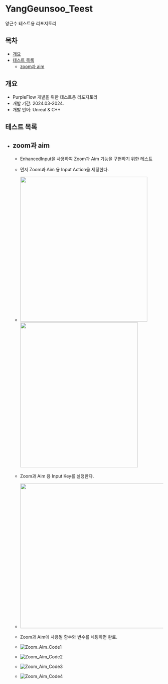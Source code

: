 # YangGeunsoo_Teest
양근수 테스트용 리포지토리

## 목차
  - [개요](#개요)
  - [테스트 목록](#테스트-목록)
    - [zoom과 aim](#zoom과-aim)

## 개요
- PurpleFlow 개발을 위한 테스트용 리포지토리
- 개발 기간: 2024.03-2024.
- 개발 언어: Unreal & C++

## 테스트 목록
- ## zoom과 aim
  - EnhancedInput을 사용하여 Zoom과 Aim 기능을 구현하기 위한 테스트 
  - 먼저 Zoom과 Aim 용 Input Action을 세팅한다.
  - <img src = "https://github.com/Team-PurpleFlow/YangGeunsoo_Test/assets/142881397/28d7e77a-4c6b-4728-a014-607123b38098"  width="405" height="460">
    <img src = "https://github.com/Team-PurpleFlow/YangGeunsoo_Test/assets/142881397/104d87f6-27fd-4f06-9c9d-893d1cd5c5be"  width="375" height="460">
    
  - Zoom과 Aim 용 Input Key를 설정한다.
  - <img src = "https://github.com/Team-PurpleFlow/YangGeunsoo_Test/assets/142881397/cc78e491-5a98-4cee-a763-0449fa76f5e7"  width="490" height="460">

  - Zoom과 Aim에 사용될 함수와 변수를 세팅하면 완료.
  - ![Zoom_Aim_Code1](https://github.com/Team-PurpleFlow/YangGeunsoo_Test/assets/142881397/d2e2f511-edd6-43e9-8e5a-cc7b03ff3aa0)
  - ![Zoom_Aim_Code2](https://github.com/Team-PurpleFlow/YangGeunsoo_Test/assets/142881397/26be0db4-bca7-4a1f-b625-fbc12862f5d1)
  - ![Zoom_Aim_Code3](https://github.com/Team-PurpleFlow/YangGeunsoo_Test/assets/142881397/c4283ece-aacf-4628-97d7-10534561851a)
  - ![Zoom_Aim_Code4](https://github.com/Team-PurpleFlow/YangGeunsoo_Test/assets/142881397/9ae27db9-1ba4-4b8b-940c-78ea4fe02c8b)
